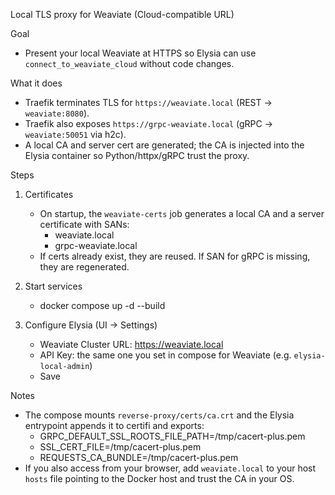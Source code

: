 Local TLS proxy for Weaviate (Cloud-compatible URL)

Goal
- Present your local Weaviate at HTTPS so Elysia can use `connect_to_weaviate_cloud` without code changes.

What it does
- Traefik terminates TLS for `https://weaviate.local` (REST → `weaviate:8080`).
- Traefik also exposes `https://grpc-weaviate.local` (gRPC → `weaviate:50051` via h2c).
- A local CA and server cert are generated; the CA is injected into the Elysia container so Python/httpx/gRPC trust the proxy.

Steps
1) Certificates
   - On startup, the `weaviate-certs` job generates a local CA and a server certificate with SANs:
     - weaviate.local
     - grpc-weaviate.local
   - If certs already exist, they are reused. If SAN for gRPC is missing, they are regenerated.

2) Start services
   - docker compose up -d --build

3) Configure Elysia (UI → Settings)
   - Weaviate Cluster URL: https://weaviate.local
   - API Key: the same one you set in compose for Weaviate (e.g. `elysia-local-admin`)
   - Save

Notes
- The compose mounts `reverse-proxy/certs/ca.crt` and the Elysia entrypoint appends it to certifi and exports:
  - GRPC_DEFAULT_SSL_ROOTS_FILE_PATH=/tmp/cacert-plus.pem
  - SSL_CERT_FILE=/tmp/cacert-plus.pem
  - REQUESTS_CA_BUNDLE=/tmp/cacert-plus.pem
- If you also access from your browser, add `weaviate.local` to your host `hosts` file pointing to the Docker host and trust the CA in your OS.
